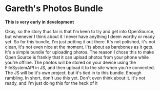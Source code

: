 Gareth's Photos Bundle
==============

**This is very early in development**

Okay, so the story thus far is that I'm keen to try and get into OpenSource, but whenever I think about it I never have anything I deem worthy or ready yet. So for this bundle, I'm just putting it out there. It's not polished, it's not clean, it's not even nice at the moment. I'ts about as barebones as it gets. It's a simple bundle for uploading photos. The reason I chose this to make Open Source is frankly that it can upload photos from your phone while you're offline. The photos will be stored on your device using the FileSystemAPI in JS, and then upload it to the site when you're connected. The JS will be it's own project, but it's tied in to this bundle. Enough rambling. In short, don't use this yet. Don't even think about it. It's not ready, and I'm just doing this for the heck of it
